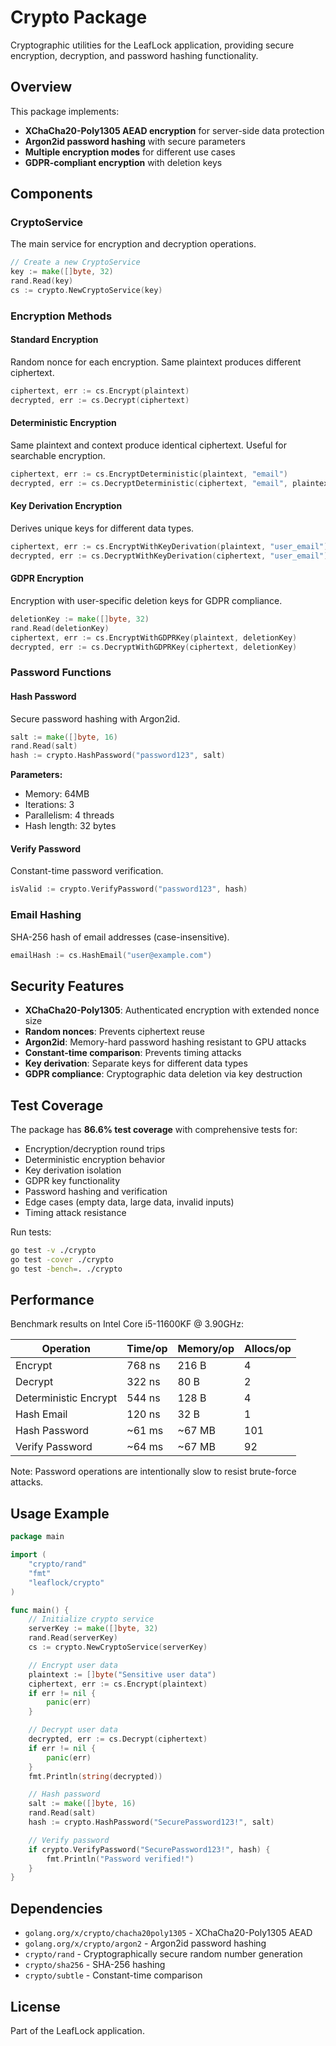 # Crypto Package

Cryptographic utilities for the LeafLock application, providing secure encryption, decryption, and password hashing functionality.

## Overview

This package implements:
- **XChaCha20-Poly1305 AEAD encryption** for server-side data protection
- **Argon2id password hashing** with secure parameters
- **Multiple encryption modes** for different use cases
- **GDPR-compliant encryption** with deletion keys

## Components

### CryptoService

The main service for encryption and decryption operations.

```go
// Create a new CryptoService
key := make([]byte, 32)
rand.Read(key)
cs := crypto.NewCryptoService(key)
```

### Encryption Methods

#### Standard Encryption
Random nonce for each encryption. Same plaintext produces different ciphertext.

```go
ciphertext, err := cs.Encrypt(plaintext)
decrypted, err := cs.Decrypt(ciphertext)
```

#### Deterministic Encryption
Same plaintext and context produce identical ciphertext. Useful for searchable encryption.

```go
ciphertext, err := cs.EncryptDeterministic(plaintext, "email")
decrypted, err := cs.DecryptDeterministic(ciphertext, "email", plaintext)
```

#### Key Derivation Encryption
Derives unique keys for different data types.

```go
ciphertext, err := cs.EncryptWithKeyDerivation(plaintext, "user_email")
decrypted, err := cs.DecryptWithKeyDerivation(ciphertext, "user_email")
```

#### GDPR Encryption
Encryption with user-specific deletion keys for GDPR compliance.

```go
deletionKey := make([]byte, 32)
rand.Read(deletionKey)
ciphertext, err := cs.EncryptWithGDPRKey(plaintext, deletionKey)
decrypted, err := cs.DecryptWithGDPRKey(ciphertext, deletionKey)
```

### Password Functions

#### Hash Password
Secure password hashing with Argon2id.

```go
salt := make([]byte, 16)
rand.Read(salt)
hash := crypto.HashPassword("password123", salt)
```

**Parameters:**
- Memory: 64MB
- Iterations: 3
- Parallelism: 4 threads
- Hash length: 32 bytes

#### Verify Password
Constant-time password verification.

```go
isValid := crypto.VerifyPassword("password123", hash)
```

### Email Hashing
SHA-256 hash of email addresses (case-insensitive).

```go
emailHash := cs.HashEmail("user@example.com")
```

## Security Features

- **XChaCha20-Poly1305**: Authenticated encryption with extended nonce size
- **Random nonces**: Prevents ciphertext reuse
- **Argon2id**: Memory-hard password hashing resistant to GPU attacks
- **Constant-time comparison**: Prevents timing attacks
- **Key derivation**: Separate keys for different data types
- **GDPR compliance**: Cryptographic data deletion via key destruction

## Test Coverage

The package has **86.6% test coverage** with comprehensive tests for:
- Encryption/decryption round trips
- Deterministic encryption behavior
- Key derivation isolation
- GDPR key functionality
- Password hashing and verification
- Edge cases (empty data, large data, invalid inputs)
- Timing attack resistance

Run tests:
```bash
go test -v ./crypto
go test -cover ./crypto
go test -bench=. ./crypto
```

## Performance

Benchmark results on Intel Core i5-11600KF @ 3.90GHz:

| Operation | Time/op | Memory/op | Allocs/op |
|-----------|---------|-----------|-----------|
| Encrypt | 768 ns | 216 B | 4 |
| Decrypt | 322 ns | 80 B | 2 |
| Deterministic Encrypt | 544 ns | 128 B | 4 |
| Hash Email | 120 ns | 32 B | 1 |
| Hash Password | ~61 ms | ~67 MB | 101 |
| Verify Password | ~64 ms | ~67 MB | 92 |

Note: Password operations are intentionally slow to resist brute-force attacks.

## Usage Example

```go
package main

import (
    "crypto/rand"
    "fmt"
    "leaflock/crypto"
)

func main() {
    // Initialize crypto service
    serverKey := make([]byte, 32)
    rand.Read(serverKey)
    cs := crypto.NewCryptoService(serverKey)

    // Encrypt user data
    plaintext := []byte("Sensitive user data")
    ciphertext, err := cs.Encrypt(plaintext)
    if err != nil {
        panic(err)
    }

    // Decrypt user data
    decrypted, err := cs.Decrypt(ciphertext)
    if err != nil {
        panic(err)
    }
    fmt.Println(string(decrypted))

    // Hash password
    salt := make([]byte, 16)
    rand.Read(salt)
    hash := crypto.HashPassword("SecurePassword123!", salt)

    // Verify password
    if crypto.VerifyPassword("SecurePassword123!", hash) {
        fmt.Println("Password verified!")
    }
}
```

## Dependencies

- `golang.org/x/crypto/chacha20poly1305` - XChaCha20-Poly1305 AEAD
- `golang.org/x/crypto/argon2` - Argon2id password hashing
- `crypto/rand` - Cryptographically secure random number generation
- `crypto/sha256` - SHA-256 hashing
- `crypto/subtle` - Constant-time comparison

## License

Part of the LeafLock application.
